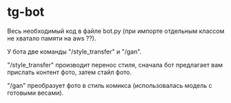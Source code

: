 # tg-bot
Весь необходимый код в файле bot.py (при импорте отдельным классом не хватало памяти на aws ??). 

У бота две команды "/style_transfer" и "/gan".

"/style_transfer" производит перенос стиля, сначала бот предлагает вам прислать контент фото, затем стайл фото.

"/gan" преобразует фото в стиль комикса (использовалась модель с готовыми весами).
